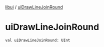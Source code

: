 [libui](index.md) / [uiDrawLineJoinRound](./ui-draw-line-join-round.md)

# uiDrawLineJoinRound

`val uiDrawLineJoinRound: UInt`